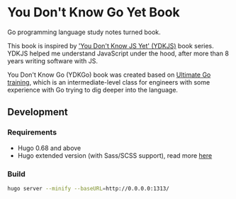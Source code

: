 # You Don't Know Go Yet Book

Go programming language study notes turned book.

This book is inspired by ['You Don't Know JS Yet' (YDKJS)](https://github.com/getify/You-Dont-Know-JS) book series. YDKJS helped me understand JavaScript under the hood, after more than 8 years writing software with JS.

You Don't Know Go (YDKGo) book was created based on [Ultimate Go training](https://www.ardanlabs.com/ultimate-go/), which is an intermediate-level class for engineers with some experience with Go trying to dig deeper into the language.

## Development

### Requirements

- Hugo 0.68 and above
- Hugo extended version (with Sass/SCSS support), read more [here](https://gohugo.io/getting-started/installing/#snap-package)

### Build

```sh
hugo server --minify --baseURL=http://0.0.0.0:1313/
```
